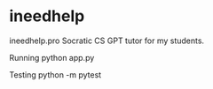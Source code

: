 # ineedhelp
ineedhelp.pro Socratic CS GPT tutor for my students.

Running
python app.py

Testing
python -m pytest


